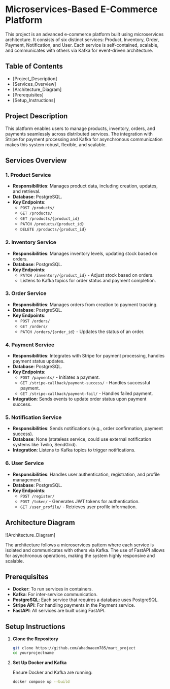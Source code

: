 # Microservices-Based E-Commerce Platform

This project is an advanced e-commerce platform built using microservices architecture. It consists of six distinct services: Product, Inventory, Order, Payment, Notification, and User. Each service is self-contained, scalable, and communicates with others via Kafka for event-driven architecture.

## Table of Contents

- [Project_Description]
- [Services_Overview]
- [Architecture_Diagram]
- [Prerequisites]
- [Setup_Instructions]

## Project Description

This platform enables users to manage products, inventory, orders, and payments seamlessly across distributed services. The integration with Stripe for payment processing and Kafka for asynchronous communication makes this system robust, flexible, and scalable.

## Services Overview

### 1. **Product Service**
   - **Responsibilities**: Manages product data, including creation, updates, and retrieval.
   - **Database**: PostgreSQL.
   - **Key Endpoints**: 
     - `POST /products/`
     - `GET /products/`
     - `GET /products/{product_id}`
     - `PATCH /products/{product_id}`
     - `DELETE /products/{product_id}`

### 2. **Inventory Service**
   - **Responsibilities**: Manages inventory levels, updating stock based on orders.
   - **Database**: PostgreSQL.
   - **Key Endpoints**:
     - `PATCH /inventory/{product_id}` - Adjust stock based on orders.
     - Listens to Kafka topics for order status and payment completion.

### 3. **Order Service**
   - **Responsibilities**: Manages orders from creation to payment tracking.
   - **Database**: PostgreSQL.
   - **Key Endpoints**:
     - `POST /orders/`
     - `GET /orders/`
     - `PATCH /orders/{order_id}` - Updates the status of an order.

### 4. **Payment Service**
   - **Responsibilities**: Integrates with Stripe for payment processing, handles payment status updates.
   - **Database**: PostgreSQL.
   - **Key Endpoints**:
     - `POST /payments/` - Initiates a payment.
     - `GET /stripe-callback/payment-success/` - Handles successful payment.
     - `GET /stripe-callback/payment-fail/` - Handles failed payment.
   - **Integration**: Sends events to update order status upon payment success.

### 5. **Notification Service**
   - **Responsibilities**: Sends notifications (e.g., order confirmation, payment success).
   - **Database**: None (stateless service, could use external notification systems like Twilio, SendGrid).
   - **Integration**: Listens to Kafka topics to trigger notifications.

### 6. **User Service**
   - **Responsibilities**: Handles user authentication, registration, and profile management.
   - **Database**: PostgreSQL.
   - **Key Endpoints**:
     - `POST /register/`
     - `POST /token/` - Generates JWT tokens for authentication.
     - `GET /user_profile/` - Retrieves user profile information.

## Architecture Diagram

![Architecture_Diagram]

The architecture follows a microservices pattern where each service is isolated and communicates with others via Kafka. The use of FastAPI allows for asynchronous operations, making the system highly responsive and scalable.

## Prerequisites

- **Docker**: To run services in containers.
- **Kafka**: For inter-service communication.
- **PostgreSQL**: Each service that requires a database uses PostgreSQL.
- **Stripe API**: For handling payments in the Payment service.
- **FastAPI**: All services are built using FastAPI.

## Setup Instructions

1. **Clone the Repository**

    ```bash
    git clone https://github.com/ahadnaeem785/mart_project
    cd yourprojectname
    ```

2. **Set Up Docker and Kafka**
   
   Ensure Docker and Kafka are running:
   
   ```bash
   docker compose up --build

